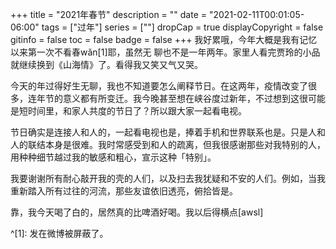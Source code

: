 +++
title = "2021年春节"
description = ""
date = "2021-02-11T00:01:05-06:00"
tags = ["过年"]
series = [""]
dropCap = true
displayCopyright = false
gitinfo = false
toc = false
badge = false
+++
我好累哦，今年大概是我有记忆以来第一次不看春wǎn[1]耶，虽然无 聊也不是一年两年。家里人看完贾玲的小品就继续换到《山海情》了。看得我又笑又气又哭。

今天的年过得好生无聊，我也不知道要怎么阐释节日。在这两年，疫情改变了很多，连年节的意义都有所变迁。我今晚甚至想在峡谷度过新年，不过想到这很可能是短时间里，和家人共度的节日了？所以跟大家一起看电视。

节日确实是连接人和人的，一起看电视也是，捧着手机和世界联系也是。只是人和人的联结本身是很难。我时常感受到和人的疏离，但我很感谢那些对我特别的人，用种种细节越过我的敏感和粗心，宣示这种「特别」。

我要谢谢所有耐心敲开我的壳的人们，以及扫去我犹疑和不安的人们。例如，当我重新踏入所有过往的河流，那些友谊依旧透亮，俯拾皆是。

靠，我今天喝了白的，居然真的比啤酒好喝。我以后得横点[awsl]

^[1]: 发在微博被屏蔽了。